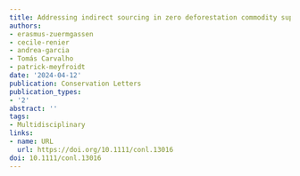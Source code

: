```yaml
---
title: Addressing indirect sourcing in zero deforestation commodity supply chains
authors:
- erasmus-zuermgassen
- cecile-renier
- andrea-garcia
- Tomás Carvalho
- patrick-meyfroidt
date: '2024-04-12'
publication: Conservation Letters
publication_types:
- '2'
abstract: ''
tags:
- Multidisciplinary
links:
- name: URL
  url: https://doi.org/10.1111/conl.13016
doi: 10.1111/conl.13016
---
```

